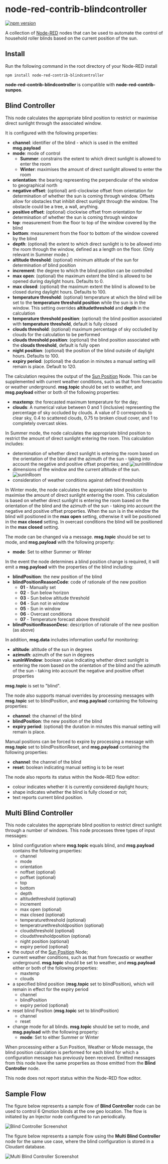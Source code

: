 # node-red-contrib-blindcontroller

[![npm version](https://badge.fury.io/js/node-red-contrib-blindcontroller.svg)](https://badge.fury.io/js/node-red-contrib-blindcontroller)

A collection of <a href="http://nodered.org" target="_new">Node-RED</a> nodes that can be used to automate the control of household roller blinds based on the current position of the sun.

## Install

Run the following command in the root directory of your Node-RED install

    npm install node-red-contrib-blindcontroller

<b>node-red-contrib-blindcontroller</b> is compatible with <b>node-red-contrib-sunpos</b>.

## Blind Controller

This node calculates the appropriate blind position to restrict or maximise direct sunlight through the associated window.

It is configured with the following properties:

* <b>channel</b>: identifier of the blind - which is used in the emitted <b>msg.payload</b>
* <b>mode</b>: mode of control
  * <b>Summer</b>: constrains the extent to which direct sunlight is allowed to enter the room
  * <b>Winter</b>: maximises the amount of direct sunlight allowed to enter the room
* <b>orientation</b>: the bearing representing the perpendicular of the window to geographical north
* <b>negative offset</b>: (optional) anti-clockwise offset from orientation for determination of whether the sun is coming through window. Offsets allow for obstacles that inhibit direct sunlight through the window. The obstacle could be a tree, a wall, anything.
* <b>positive offset</b>: (optional) clockwise offset from orientation for determination of whether the sun is coming through window
* <b>top</b>: measurement from the floor to top of the window covered by the blind
* <b>bottom</b>: measurement from the floor to bottom of the window covered by the blind
* <b>depth</b>: (optional) the extent to which direct sunlight is to be allowed into the room through the window, defined as a length on the floor. (Only relevant in Summer mode.)
* <b>altitude threshold</b>: (optional) minimum altitude of the sun for determination of blind position
* <b>increment</b>: the degree to which the blind position can be controlled
* <b>max open</b>: (optional) the maximum extent the blind is allowed to be opened during daylight hours. Defaults to 0.
* <b>max closed</b>: (optional) the maximum extent the blind is allowed to be closed during daylight hours. Defaults to 100.
* <b>temperature threshold</b>: (optional) temperature at which the blind will be set to the <b>temperature threshold position</b> while the sun is in the window. This setting overrides <b>altitudethreshold</b> and <b>depth</b> in the calculation
* <b>temperature threshold position</b>: (optional) the blind position associated with <b>temperature threshold</b>, default is fully closed
* <b>clouds threshold</b>: (optional) maximum percentage of sky occluded by clouds for the calculation to be performed
* <b>clouds threshold position</b>: (optional) the blind position associated with the <b>clouds threshold</b>, default is fully open
* <b>night position</b>: (optional) the position of the blind outside of daylight hours. Defaults to 100.
* <b>expiry period</b>: (optional) the duration in minutes a manual setting will remain is place. Default to 120.

The calculation requires the output of the <a href="https://www.npmjs.com/package/node-red-contrib-sunpos" target="_new">Sun Position</a> Node. This can be supplemented with current weather conditions, such as that from forecastio or weather underground. <b>msg.topic</b> should be set to weather, and <b>msg.payload</b> either or both of the following properties:

* <b>maxtemp</b>: the forecasted maximum temperature for the day;
* <b>clouds</b>: A numerical value between 0 and 1 (inclusive) representing the percentage of sky occluded by clouds. A value of 0 corresponds to clear sky, 0.4 to scattered clouds, 0.75 to broken cloud cover, and 1 to completely overcast skies.

In Summer mode, the node calculates the appropriate blind position to restrict the amount of direct sunlight entering the room. This calculation includes:

* determination of whether direct sunlight is entering the room based on the orientation of the blind and the azimuth of the sun - taking into account the negative and positive offset properties; and
  ![sunInWindow](./docs/sunInWindow.jpg)
* dimensions of the window and the current altitude of the sun.
  ![sunInRoom](./docs/sunInRoom.jpg)
* consideration of weather conditions against defined thresholds

In Winter mode, the node calculates the appropriate blind position to maximise the amount of direct sunlight entering the room. This calculation is based on whether direct sunlight is entering the room based on the orientation of the blind and the azimuth of the sun - taking into account the negative and positive offset properties. When the sun is in the window the blind will positioned in the <b>max open</b> setting, otherwise it will be positioned in the <b>max closed</b> setting. In overcast conditions the blind will be positioned in the <b>max closed</b> setting.

The mode can be changed via a message. <b>msg.topic</b> should be set to mode, and <b>msg.payload</b> with the following property:

* <b>mode</b>: Set to either Summer or Winter

In the event the node determines a blind position change is required, it will emit a <b>msg.payload</b> with the properties of the blind including:

* <b>blindPosition</b>: the new position of the blind
* <b>blindPositionReasonCode</b>: code of rationale of the new position
  * <b>01</b> - Manually set
  * <b>02</b> - Sun below horizon
  * <b>03</b> - Sun below altitude threshold
  * <b>04</b> - Sun not in window
  * <b>05</b> - Sun in window
  * <b>06</b> - Overcast conditions
  * <b>07</b> - Temperature forecast above threshold
* <b>blindPositionReasonDesc</b>: description of rationale of the new position (as above)

In addition, <b>msg.data</b> includes information useful for monitoring:

* <b>altitude</b>: altitude of the sun in degrees
* <b>azimuth</b>: azimuth of the sun in degrees
* <b>sunInWindow</b>: boolean value indicating whether direct sunlight is entering the room based on the orientation of the blind and the azimuth of the sun - taking into account the negative and positive offset properties

<b>msg.topic</b> is set to "blind".

The node also supports manual overrides by processing messages with <b>msg.topic</b> set to blindPosition, and <b>msg.payload</b> containing the following properties:

* <b>channel</b>: the channel of the blind
* <b>blindPosition</b>: the new position of the blind
* <b>expiry period</b>: (optional) the duration in minutes this manual setting will remain is place.

Manual positions can be forced to expire by processing a message with <b>msg.topic</b> set to blindPositionReset, and <b>msg.payload</b> containing the following properties:

* <b>channel</b>: the channel of the blind
* <b>reset</b>: boolean indicating manual setting is to be reset

The node also reports its status within the Node-RED flow editor:

* colour indicates whether it is currently considered daylight hours;
* shape indicates whether the blind is fully closed or not;
* text reports current blind position.

## Multi Blind Controller

This node calculates the appropriate blind position to restrict direct sunlight through a number of windows. This node processes three types of input messages:

* blind configuration where <b>msg.topic</b> equals blind, and <b>msg.payload</b> contains the following properties:
  * channel
  * mode
  * orientation
  * noffset (optional)
  * poffset (optional)
  * top
  * bottom
  * depth
  * altitudethreshold (optional)
  * increment
  * max open (optional)
  * max closed (optional)
  * temperaturethreshold (optional)
  * temperatrurethresholdposition (optional)
  * cloudsthreshold (optional)
  * cloudsthresholdposition (optional)
  * night position (optional)
  * expiry period (optional)
* the output of the <a href="https://www.npmjs.com/package/node-red-contrib-sunpos" target="_new">Sun Position</a> Node;
* current weather conditions, such as that from forecastio or weather underground. <b>msg.topic</b> should be set to weather, and <b>msg.payload</b> either or both of the following properties:
  * maxtemp
  * clouds
* a specified blind position (<b>msg.topic</b> set to blindPosition), which will remain in effect for the expiry period
  * channel
  * blindPosition
  * expiry period (optional)
* reset blind Position (<b>msg.topic</b> set to blindPosition)
  * channel
  * reset
* change mode for all blinds. <b>msg.topic</b> should be set to mode, and <b>msg.payload</b> with the following property:
  * <b>mode</b>: Set to either Summer or Winter

When processing either a Sun Position, Weather or Mode message, the blind position calculation is performed for each blind for which a configuration message has previously been received. Emitted messages from this node have the same properties as those emitted from the <b>Blind Controller</b> node.

This node does not report status within the Node-RED flow editor.

## Sample Flow

The figure below represents a sample flow of <b>Blind Controller</b> node can be used to control 6 Qmotion blinds at the one geo location. The flow is initiated by an Injector node configured to run periodically.

![Blind Controller Screenshot](./docs/sample-flow.png)

The figure below represents a sample flow using the <b>Multi Blind Controller</b> node for the same use case, where the blind configuration is stored in a Cloudant database.

![Multi Blind Controller Screenshot](./docs/sample-flow2.png)
